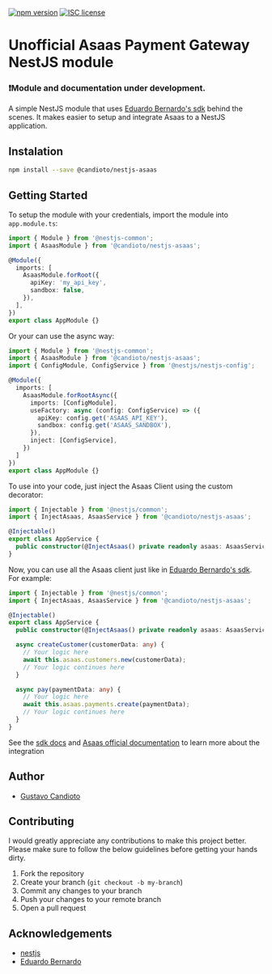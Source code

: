 [![npm version](http://img.shields.io/npm/v/@candioto/nestjs-asaas.svg?style=flat)](https://npmjs.org/package/@candioto/nestjs-asaas "View this project on npm")
[![ISC license](http://img.shields.io/badge/license-ISC-brightgreen.svg)](http://opensource.org/licenses/ISC)

# Unofficial Asaas Payment Gateway NestJS module
### ❗Module and documentation under development.

A simple NestJS module that uses [Eduardo Bernardo's sdk](https://github.com/eduardobernardo/asaas) behind the scenes.
It makes easier to setup and integrate Asaas to a NestJS application.

## Instalation

```bash
npm install --save @candioto/nestjs-asaas
```

## Getting Started

To setup the module with your credentials, import the module into `app.module.ts`:

```typescript
import { Module } from '@nestjs-common';
import { AsaasModule } from '@candioto/nestjs-asaas';

@Module({
  imports: [
    AsaasModule.forRoot({
      apiKey: 'my_api_key',
      sandbox: false,
    }),
  ],
})
export class AppModule {}
```

Or your can use the async way:

```typescript
import { Module } from '@nestjs-common';
import { AsaasModule } from '@candioto/nestjs-asaas';
import { ConfigModule, ConfigService } from '@nestjs/nestjs-config';

@Module({
  imports: [
    AsaasModule.forRootAsync({
      imports: [ConfigModule],
      useFactory: async (config: ConfigService) => ({
        apiKey: config.get('ASAAS_API_KEY'),
        sandbox: config.get('ASAAS_SANDBOX'),
      }),
      inject: [ConfigService],
    })
  ]
})
export class AppModule {}
```

To use into your code, just inject the Asaas Client using the custom decorator:

```typescript
import { Injectable } from '@nestjs/common';
import { InjectAsaas, AsaasService } from '@candioto/nestjs-asaas';

@Injectable()
export class AppService {
  public constructor(@InjectAsaas() private readonly asaas: AsaasService) {}
}
```

Now, you can use all the Asaas client just like in [Eduardo Bernardo's sdk](https://github.com/eduardobernardo/asaas).
For example:
```typescript
import { Injectable } from '@nestjs/common';
import { InjectAsaas, AsaasService } from '@candioto/nestjs-asaas';

@Injectable()
export class AppService {
  public constructor(@InjectAsaas() private readonly asaas: AsaasService) {}

  async createCustomer(customerData: any) {
    // Your logic here
    await this.asaas.customers.new(customerData);
    // Your logic continues here
  }

  async pay(paymentData: any) {
    // Your logic here
    await this.asaas.payments.create(paymentData);
    // Your logic continues here
  }
}
```

See the [sdk docs](https://github.com/eduardobernardo/asaas/tree/main?tab=readme-ov-file#sdk-documentation) and [Asaas official documentation](https://docs.asaas.com) to learn more about the integration

## Author
- [Gustavo Candioto](https://github.com/gustavocandioto)

## Contributing

I would greatly appreciate any contributions to make this project better. Please
make sure to follow the below guidelines before getting your hands dirty.

1. Fork the repository
2. Create your branch (`git checkout -b my-branch`)
3. Commit any changes to your branch
4. Push your changes to your remote branch
5. Open a pull request
<!-- 
## License

Distributed under the MIT License. See `LICENSE` for more information. -->

## Acknowledgements

- [nestjs](https://nestjs.com)
- [Eduardo Bernardo](https://github.com/eduardobernardo)